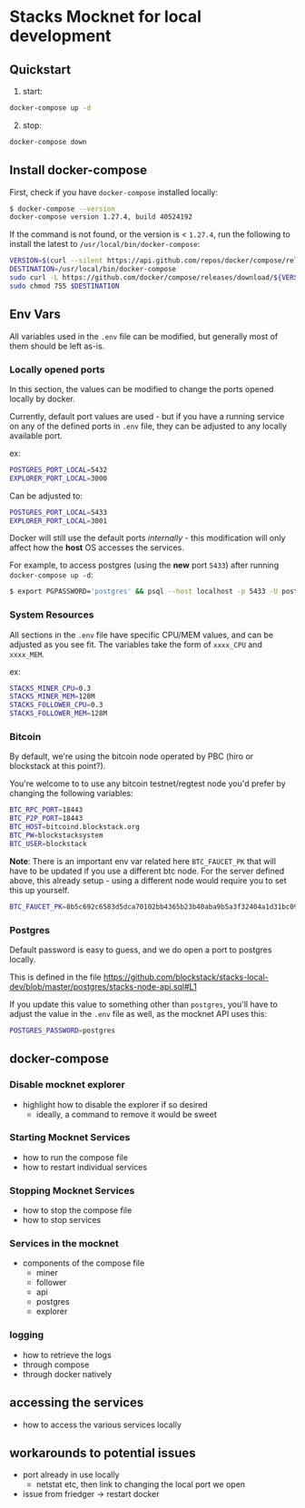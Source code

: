 # Stacks Mocknet for local development
## Quickstart
1. start:
```bash
docker-compose up -d
```
2. stop:
```bash
docker-compose down
```

## Install docker-compose
First, check if you have `docker-compose` installed locally:
```bash
$ docker-compose --version
docker-compose version 1.27.4, build 40524192
```

If the command is not found, or the version is < `1.27.4`, run the following to install the latest to `/usr/local/bin/docker-compose`:
```bash
VERSION=$(curl --silent https://api.github.com/repos/docker/compose/releases/latest | jq .name -r)
DESTINATION=/usr/local/bin/docker-compose
sudo curl -L https://github.com/docker/compose/releases/download/${VERSION}/docker-compose-$(uname -s)-$(uname -m) -o $DESTINATION
sudo chmod 755 $DESTINATION
```


## Env Vars
All variables used in the `.env` file can be modified, but generally most of them should be left as-is.


### Locally opened ports
In this section, the values can be modified to change the ports opened locally by docker.

Currently, default port values are used - but if you have a running service on any of the defined ports in `.env` file, they can be adjusted to any locally available port.

ex:
```bash
POSTGRES_PORT_LOCAL=5432
EXPLORER_PORT_LOCAL=3000
```
Can be adjusted to:
```bash
POSTGRES_PORT_LOCAL=5433
EXPLORER_PORT_LOCAL=3001
```

Docker will still use the default ports *internally* - this modification will only affect how the **host** OS accesses the services.

For example, to access postgres (using the **new** port `5433`) after running `docker-compose up -d`:
```bash
$ export PGPASSWORD='postgres' && psql --host localhost -p 5433 -U postgres -d stacks_node_api
```


### System Resources
All sections in the `.env` file have specific CPU/MEM values, and can be adjusted as you see fit.
The variables take the form of `xxxx_CPU` and `xxxx_MEM`.

ex:
```bash
STACKS_MINER_CPU=0.3
STACKS_MINER_MEM=128M
STACKS_FOLLOWER_CPU=0.3
STACKS_FOLLOWER_MEM=128M
```

### Bitcoin
By default, we're using the bitcoin node operated by PBC (hiro or blockstack at this point?).

You're welcome to to use any bitcoin testnet/regtest node you'd prefer by changing the following variables:

```bash
BTC_RPC_PORT=18443
BTC_P2P_PORT=18443
BTC_HOST=bitcoind.blockstack.org
BTC_PW=blockstacksystem
BTC_USER=blockstack
```
**Note**: There is an important env var related here `BTC_FAUCET_PK` that will have to be updated if you use a different btc node. For the server defined above, this already setup - using a different node would require you to set this up yourself.
```bash
BTC_FAUCET_PK=8b5c692c6583d5dca70102bb4365b23b40aba9b5a3f32404a1d31bc09d855d9b
```

### Postgres
Default password is easy to guess, and we do open a port to postgres locally.

This is defined in the file https://github.com/blockstack/stacks-local-dev/blob/master/postgres/stacks-node-api.sql#L1

If you update this value to something other than `postgres`, you'll have to adjust the value in the `.env` file as well, as the mocknet API uses this:
```bash
POSTGRES_PASSWORD=postgres
```

## docker-compose
### Disable mocknet explorer
- highlight how to disable the explorer if so desired
  - ideally, a command to remove it would be sweet

### Starting Mocknet Services
- how to run the compose file
- how to restart individual services

### Stopping Mocknet Services
- how to stop the compose file
- how  to stop services

### Services in the mocknet
- components of the compose file
  - miner
  - follower
  - api
  - postgres
  - explorer

### logging
- how to retrieve the logs
- through compose
- through  docker natively

## accessing the services
- how to access the various services locally


## workarounds to potential issues
- port already in use locally
  - netstat etc, then link to changing the local port we open
- issue from friedger -> restart docker
